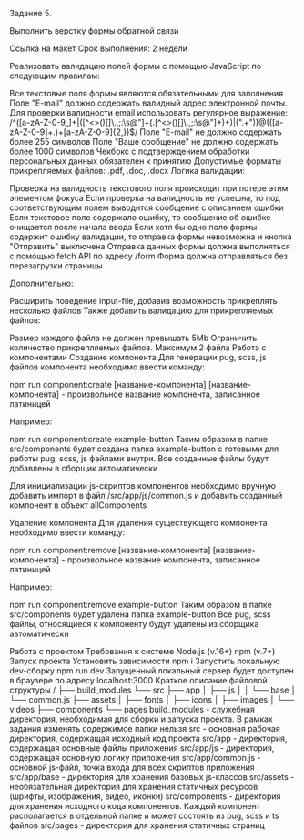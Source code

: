 Задание 5.

Выполнить верстку формы обратной связи

Ссылка на макет
Срок выполнения: 2 недели

Реализовать валидацию полей формы с помощью JavaScript по следующим правилам:

Все текстовые поля формы являются обязательными для заполнения
Поле "E-mail" должно содержать валидный адрес электронной почты. Для проверки валидности email использовать регулярное выражение:
/^([a-zA-Z\-0-9_]+|([^<>()\[\]\\.,;:\s@"]+(\.[^<>()\[\]\\.,;:\s@"]+)+)|(".+"))@(([a-zA-Z\-0-9]+\.)+[a-zA-Z\-0-9]{2,})$/
Поле "E-mail" не должно содержать более 255 символов
Поле "Ваше сообщение" не должно содержать более 1000 символов
Чекбокс с подтверждением обработки персональных данных обязателен к принятию
Допустимые форматы прикрепляемых файлов: .pdf, .doc, .docx
Логика валидации:

Проверка на валидность текстового поля происходит при потере этим элементом фокуса
Если проверка на валидность не успешна, то под соответствующим полем выводится сообщение с описанием ошибки
Если текстовое поле содержало ошибку, то сообщение об ошибке очищается после начала ввода
Если хотя бы одно поле формы содержит ошибку валидации, то отправка формы невозможна и кнопка "Отправить" выключена
Отправка данных формы должна выполняться с помощью fetch API по адресу /form
Форма должна отправляться без перезагрузки страницы

Дополнительно:

Расширить поведение input-file, добавив возможность прикреплять несколько файлов
Также добавить валидацию для прикрепляемых файлов:

Размер каждого файла не должен превышать 5Mb
Ограничить количество прикрепляемых файлов. Максимум 2 файла
Работа с компонентами
Создание компонента
Для генерации pug, scss, js файлов компонента необходимо ввести команду:

npm run component:create [название-компонента]
[название-компонента] - произвольное название компонента, записанное латиницей

Например:

npm run component:create example-button
Таким образом в папке src/components будет создана папка example-button с готовыми для работы pug, scss, js файлами внутри.
Все созданные файлы будут добавлены в сборщик автоматически

Для инициализации js-скриптов компонентов необходимо вручную добавить импорт в файл /src/app/js/common.js и добавить созданный компонент в объект allComponents

Удаление компонента
Для удаления существующего компонента необходимо ввести команду:

npm run component:remove [название-компонента]
[название-компонента] - произвольное название компонента, записанное латиницей

Например:

npm run component:remove example-button
Таким образом в папке src/components будет удалена папка example-button
Все pug, scss файлы, относящиеся к компоненту будут удалены из сборщика автоматически

Работа с проектом
Требования к системе
Node.js (v.16+)
npm (v.7+)
Запуск проекта
Установить зависимости
npm i
Запустить локальную dev-сборку
npm run dev
Запущенный локальный сервер будет доступен в браузере по адресу localhost:3000
Краткое описание файловой структуры
/
├── build_modules
└── src
    ├── app
    │   ├── js
    │   │   └── base
    │   └── common.js
    ├── assets
    │   ├── fonts
    │   ├── icons
    │   ├── images
    │   └── videos
    ├── components
    └── pages
build_modules - служебная директория, необходимая для сборки и запуска проекта. В рамках задания изменять содержимое папки нельзя
src - основная рабочая директория, содержащая исходный код проекта
src/app - директория, содержащая основные файлы приложения
src/app/js - директория, содержащая основную логику приложения
src/app/common.js - основной js-файл, точка входа для всех скриптов приложения
src/app/base - директория для хранения базовых js-классов
src/assets - необязательная директория для хранения статичных ресурсов (шрифты, изображения, видео, иконки)
src/components - директория для хранения исходного кода компонентов. Каждый компонент располагается в отдельной папке и может состоять из pug, scss и ts файлов
src/pages - директория для хранения статичных страниц
